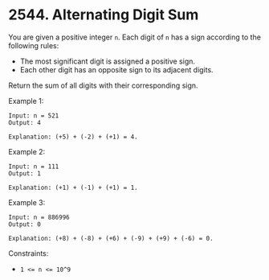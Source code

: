 # 2544. Alternating Digit Sum

You are given a positive integer `n`. Each digit of `n` has a sign according to the following rules:

- The most significant digit is assigned a positive sign.
- Each other digit has an opposite sign to its adjacent digits.

Return the sum of all digits with their corresponding sign.

Example 1:

    Input: n = 521
    Output: 4
    
    Explanation: (+5) + (-2) + (+1) = 4.

Example 2:

    Input: n = 111
    Output: 1

    Explanation: (+1) + (-1) + (+1) = 1.

Example 3:

    Input: n = 886996
    Output: 0

    Explanation: (+8) + (-8) + (+6) + (-9) + (+9) + (-6) = 0.

Constraints:

- `1 <= n <= 10^9`